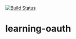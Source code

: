 [![Build Status](https://travis-ci.org/ericminio/learning-oauth.svg?branch=master)](https://travis-ci.org/ericminio/learning-oauth)

# learning-oauth
